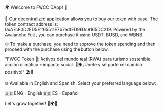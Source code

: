 🌍 Welcome to FWCC DApp! 📱

🚀 Our decentralized application allows you to buy our token with ease. The token contract address is: 0xA7cF0D2ED5E1f65511E7b7edfFD9EDc9165DC219. Powered by the Avalanche Fuji , you can purchase it using USDT, BUSD, and WBNB.

⚙️ To make a purchase, you need to approve the token spending and then proceed with the purchase using the button below.

"FWCC Token 🌟: Activos del mundo real (RWA) para turismo sostenible, acción climática e impacto social. 🏡🌍 ¡Únete y sé parte del cambio positivo!" 🏖️🤝

🌐 Available in English and Spanish. Select your preferred language below:

🇺🇸 ENG - English
🇪🇸 ES - Español

Let's grow together! 🌿🌍💚
